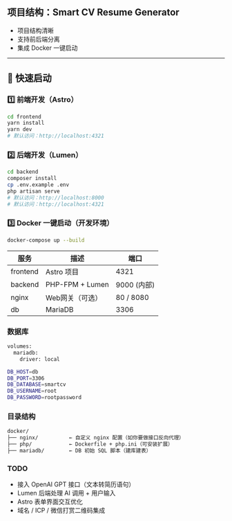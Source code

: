## 项目结构：Smart CV Resume Generator

- 项目结构清晰
- 支持前后端分离
- 集成 Docker 一键启动

---

## 🚀 快速启动

### 1️⃣ 前端开发（Astro）
```bash
cd frontend
yarn install
yarn dev
# 默认访问：http://localhost:4321
```

### 2️⃣ 后端开发（Lumen）
```bash
cd backend
composer install
cp .env.example .env
php artisan serve
# 默认访问：http://localhost:8000
# 默认访问：http://localhost:4321
```

### 3️⃣ Docker 一键启动（开发环境）
```bash
docker-compose up --build
```

| 服务       | 描述              | 端口        |
| -------- | --------------- | --------- |
| frontend | Astro 项目        | 4321      |
| backend  | PHP-FPM + Lumen | 9000 (内部) |
| nginx    | Web网关（可选）       | 80 / 8080 |
| db       | MariaDB         | 3306      |

### 数据库
```bash
volumes:
  mariadb:
    driver: local
```

```bash
DB_HOST=db
DB_PORT=3306
DB_DATABASE=smartcv
DB_USERNAME=root
DB_PASSWORD=rootpassword
```
### 目录结构
```bash
docker/
├── nginx/          ← 自定义 nginx 配置（如你要做接口反向代理）
├── php/            ← Dockerfile + php.ini（可安装扩展）
├── mariadb/        ← DB 初始 SQL 脚本（建库建表）
```
### TODO
- 接入 OpenAI GPT 接口（文本转简历语句）
- Lumen 后端处理 AI 调用 + 用户输入
- Astro 表单界面交互优化
- 域名 / ICP / 微信打赏二维码集成

